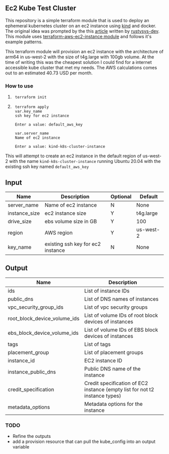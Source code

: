 ## Ec2 Kube Test Cluster

This repository is a simple terraform module that is used to deploy an ephemeral
kubernetes cluster on an ec2 instance using [kind](https://kind.sigs.k8s.io/) 
and docker. The original idea was prompted by the this 
[article](https://dev.to/rusty_sys_dev/create-expose-test-kubernetes-cluster-on-ec2-with-kind-16c3) 
written by [rustysys-dev](https://github.com/rustysys-dev). This module uses [terraform-aws-ec2-instance module](https://github.com/terraform-aws-modules/terraform-aws-ec2-instance) 
and follows it's example patterns.

This terraform module will provision an ec2 instance with the architecture of arm64
in us-west-2 with the size of t4g.large with 100gb volume. At the time of writing this was the
cheapest solution I could find for a internet accessible kube cluster that met my needs. The
AWS calculations comes out to an estimated 40.73 USD per month. 


### How to use
1. ```
    terraform init
    ```
2. ```
    terraform apply
    var.key_name
    ssh key for ec2 instance

    Enter a value: default_aws_key

    var.server_name
    Name of ec2 instance

    Enter a value: kind-k8s-cluster-instance
    ```

This will attempt to create an ec2 instance in the default region of us-west-2 with the name `kind-k8s-cluster-instance` running Ubuntu 20.04 with the existing ssh key named `default_aws_key` 

##  Input 
| Name | Description | Optional | Default |
|------|-------------|----------|---------|
| server_name | Name of ec2 instance | N | None|
| instance_size |ec2 instance size | Y | t4g.large|
| drive_size | ebs volume size in GB | Y | 100 |
| region | AWS region | Y | us-west-2 |
| key_name | existing ssh key for ec2 instance | N | None |

## Output
| Name | Description | 
|------|-------------|
| ids  | List of instance IDs |
| public_dns | List of DNS names of instances |
| vpc_security_group_ids | List of vpc security groups |
| root_block_device_volume_ids | List of volume IDs of root block devices of instances |
| ebs_block_device_volume_ids | List of volume IDs of EBS block devices of instances |
| tags | List of tags |
| placement_group | List of placement groups |
| instance_id |EC2 instance ID |
| instance_public_dns | Public DNS name of the instance |
| credit_specification | Credit specification of EC2 instance (empty list for not t2 instance types) |
| metadata_options | Metadata options for the instance | 

### TODO
- Refine the outputs
- add a provision resource that can pull the kube_config into an output variable

